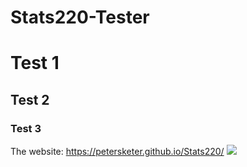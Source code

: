 # Stats220-Tester
# Test 1
## Test 2
### Test 3
The website: https://petersketer.github.io/Stats220/
![](https://media.giphy.com/media/xuXzcHMkuwvf2/giphy.gif)
